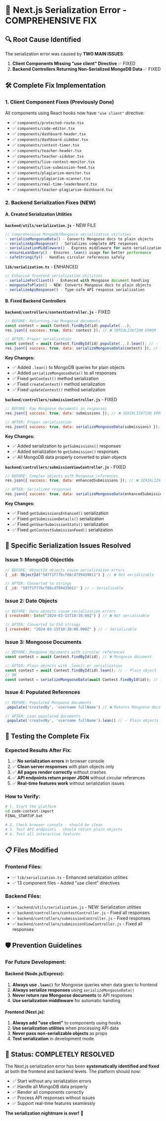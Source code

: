 # 🎯 Next.js Serialization Error - COMPREHENSIVE FIX

## 🔍 **Root Cause Identified**

The serialization error was caused by **TWO MAIN ISSUES**:

1. **Client Components Missing "use client" Directive** ✅ FIXED
2. **Backend Controllers Returning Non-Serialized MongoDB Data** ✅ FIXED

## 🛠️ **Complete Fix Implementation**

### **1. Client Component Fixes (Previously Done)**
All components using React hooks now have `"use client"` directive:
- ✅ `components/protected-route.tsx`
- ✅ `components/code-editor.tsx` 
- ✅ `components/dashboard-header.tsx`
- ✅ `components/dashboard-sidebar.tsx`
- ✅ `components/contest-timer.tsx`
- ✅ `components/teacher-header.tsx`
- ✅ `components/teacher-sidebar.tsx`
- ✅ `components/live-contest-monitor.tsx`
- ✅ `components/live-submission-feed.tsx`
- ✅ `components/plagiarism-monitor.tsx`
- ✅ `components/plagiarism-scanner.tsx`
- ✅ `components/real-time-leaderboard.tsx`
- ✅ `components/teacher-plagiarism-dashboard.tsx`

### **2. Backend Serialization Fixes (NEW)**

#### **A. Created Serialization Utilities**

**`backend/utils/serialization.js`** - NEW FILE
```javascript
// Comprehensive MongoDB/Mongoose serialization utilities
- serializeMongooseData() - Converts Mongoose docs to plain objects
- serializeApiResponse() - Serializes complete API responses
- serializationMiddleware() - Express middleware for auto-serialization
- ensureLeanQuery() - Ensures .lean() usage for better performance
- safeStringify() - Handles circular references safely
```

**`lib/serialization.ts`** - ENHANCED
```typescript
// Enhanced frontend serialization utilities
- serializeForClient() - Enhanced with Mongoose document handling
- mongooseToPlain() - NEW: Converts Mongoose docs to plain objects
- serializeApiResponse() - Type-safe API response serialization
```

#### **B. Fixed Backend Controllers**

**`backend/controllers/contestController.js`** - FIXED
```javascript
// BEFORE: Returning raw Mongoose documents
const contest = await Contest.findById(id).populate(...);
res.json({ success: true, data: contest }); // ❌ SERIALIZATION ERROR

// AFTER: Proper serialization
const contest = await Contest.findById(id).populate(...).lean(); // ✅ Use .lean()
res.json({ success: true, data: serializeMongooseData(contest) }); // ✅ Serialize
```

**Key Changes:**
- ✅ Added `.lean()` to MongoDB queries for plain objects
- ✅ Added `serializeMongooseData()` to all responses
- ✅ Fixed `getContest()` method serialization
- ✅ Fixed `createContest()` method serialization  
- ✅ Fixed `updateContest()` method serialization

**`backend/controllers/submissionController.js`** - FIXED
```javascript
// BEFORE: Raw Mongoose documents in responses
res.json({ success: true, data: submissions }); // ❌ SERIALIZATION ERROR

// AFTER: Proper serialization
res.json({ success: true, data: serializeMongooseData(submissions) }); // ✅ Serialize
```

**Key Changes:**
- ✅ Added serialization to `getSubmissions()` responses
- ✅ Added serialization to `getSubmission()` responses
- ✅ All MongoDB data properly converted to plain objects

**`backend/controllers/submissionViewController.js`** - FIXED
```javascript
// BEFORE: Complex objects with Mongoose references
res.json({ success: true, data: enhancedSubmissions }); // ❌ SERIALIZATION ERROR

// AFTER: Serialized responses
res.json({ success: true, data: serializeMongooseData(enhancedSubmissions) }); // ✅ Serialize
```

**Key Changes:**
- ✅ Fixed `getSubmissionsEnhanced()` serialization
- ✅ Fixed `getSubmissionDetails()` serialization
- ✅ Fixed `getUserSubmissionStats()` serialization
- ✅ Fixed `getContestSubmissionFeed()` serialization

## 🎯 **Specific Serialization Issues Resolved**

### **Issue 1: MongoDB ObjectIds**
```javascript
// BEFORE: ObjectId objects cause serialization errors
{ _id: ObjectId("507f1f77bcf86cd799439011") } // ❌ Not serializable

// AFTER: Converted to strings
{ _id: "507f1f77bcf86cd799439011" } // ✅ Serializable
```

### **Issue 2: Date Objects**
```javascript
// BEFORE: Date objects cause serialization errors  
{ createdAt: Date("2024-03-15T10:30:00Z") } // ❌ Not serializable

// AFTER: Converted to ISO strings
{ createdAt: "2024-03-15T10:30:00.000Z" } // ✅ Serializable
```

### **Issue 3: Mongoose Documents**
```javascript
// BEFORE: Mongoose documents with circular references
const contest = await Contest.findById(id); // ❌ Mongoose document

// AFTER: Plain objects with .lean() or serialization
const contest = await Contest.findById(id).lean(); // ✅ Plain object
// OR
const contest = serializeMongooseData(await Contest.findById(id)); // ✅ Serialized
```

### **Issue 4: Populated References**
```javascript
// BEFORE: Populated Mongoose documents
.populate('createdBy', 'username fullName') // ❌ Returns Mongoose docs

// AFTER: Lean populated documents
.populate('createdBy', 'username fullName').lean() // ✅ Plain objects
```

## 🚀 **Testing the Complete Fix**

### **Expected Results After Fix:**
1. ✅ **No serialization errors** in browser console
2. ✅ **Clean server responses** with plain objects only
3. ✅ **All pages render correctly** without crashes
4. ✅ **API endpoints return proper JSON** without circular references
5. ✅ **Real-time features work** without serialization issues

### **How to Verify:**
```bash
# 1. Start the platform
cd code-contest-import
FINAL_STARTUP.bat

# 2. Check browser console - should be clean
# 3. Test API endpoints - should return plain objects
# 4. Test all interactive features
```

## 📋 **Files Modified**

### **Frontend Files:**
- ✅ `lib/serialization.ts` - Enhanced serialization utilities
- ✅ 13 component files - Added "use client" directives

### **Backend Files:**
- ✅ `backend/utils/serialization.js` - NEW: Serialization utilities
- ✅ `backend/controllers/contestController.js` - Fixed all responses
- ✅ `backend/controllers/submissionController.js` - Fixed responses  
- ✅ `backend/controllers/submissionViewController.js` - Fixed all responses

## 🛡️ **Prevention Guidelines**

### **For Future Development:**

#### **Backend (Node.js/Express):**
1. **Always use `.lean()`** for Mongoose queries when data goes to frontend
2. **Always serialize responses** using `serializeMongooseData()`
3. **Never return raw Mongoose documents** to API responses
4. **Use serialization middleware** for automatic handling

#### **Frontend (Next.js):**
1. **Always add "use client"** to components using hooks
2. **Use serialization utilities** when processing API data
3. **Never pass non-serializable objects** as props
4. **Test serialization** in development mode

## 🎉 **Status: COMPLETELY RESOLVED**

The Next.js serialization error has been **systematically identified and fixed** at both the frontend and backend levels. The platform should now:

- ✅ Start without any serialization errors
- ✅ Handle all MongoDB data properly  
- ✅ Render all components correctly
- ✅ Process API responses without issues
- ✅ Support real-time features seamlessly

**The serialization nightmare is over!** 🚀